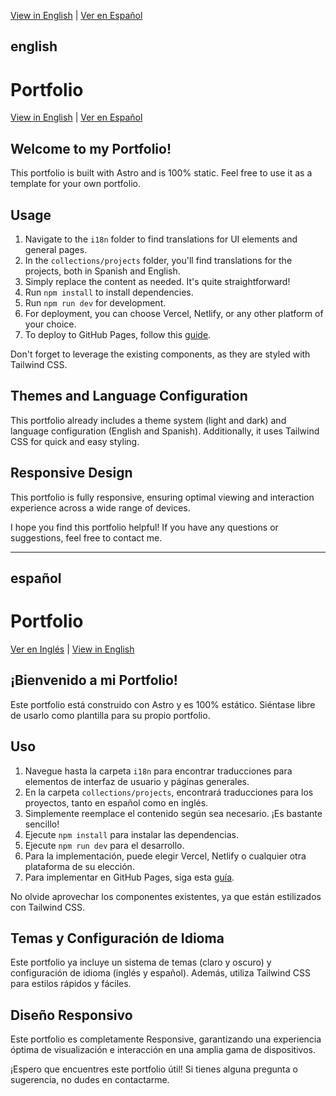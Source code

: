 [View in English](#english) | [Ver en Español](#español)

## english

# Portfolio

[View in English](#english) | [Ver en Español](#español)

## Welcome to my Portfolio!

This portfolio is built with Astro and is 100% static. Feel free to use it as a template for your own portfolio.

## Usage

1. Navigate to the `i18n` folder to find translations for UI elements and general pages.
2. In the `collections/projects` folder, you'll find translations for the projects, both in Spanish and English.
3. Simply replace the content as needed. It's quite straightforward!
4. Run `npm install` to install dependencies.
5. Run `npm run dev` for development.
6. For deployment, you can choose Vercel, Netlify, or any other platform of your choice.
7. To deploy to GitHub Pages, follow this [guide](https://docs.astro.build/en/guides/deploy/github/).

Don't forget to leverage the existing components, as they are styled with Tailwind CSS.

## Themes and Language Configuration

This portfolio already includes a theme system (light and dark) and language configuration (English and Spanish). Additionally, it uses Tailwind CSS for quick and easy styling.

## Responsive Design

This portfolio is fully responsive, ensuring optimal viewing and interaction experience across a wide range of devices.

I hope you find this portfolio helpful! If you have any questions or suggestions, feel free to contact me.

<hr/>

## español

# Portfolio

[Ver en Inglés](#english) | [View in English](#english)

## ¡Bienvenido a mi Portfolio!

Este portfolio está construido con Astro y es 100% estático. Siéntase libre de usarlo como plantilla para su propio portfolio.

## Uso

1. Navegue hasta la carpeta `i18n` para encontrar traducciones para elementos de interfaz de usuario y páginas generales.
2. En la carpeta `collections/projects`, encontrará traducciones para los proyectos, tanto en español como en inglés.
3. Simplemente reemplace el contenido según sea necesario. ¡Es bastante sencillo!
4. Ejecute `npm install` para instalar las dependencias.
5. Ejecute `npm run dev` para el desarrollo.
6. Para la implementación, puede elegir Vercel, Netlify o cualquier otra plataforma de su elección.
7. Para implementar en GitHub Pages, siga esta [guía](https://docs.astro.build/en/guides/deploy/github/).

No olvide aprovechar los componentes existentes, ya que están estilizados con Tailwind CSS.

## Temas y Configuración de Idioma

Este portfolio ya incluye un sistema de temas (claro y oscuro) y configuración de idioma (inglés y español). Además, utiliza Tailwind CSS para estilos rápidos y fáciles.

## Diseño Responsivo

Este portfolio es completamente Responsive, garantizando una experiencia óptima de visualización e interacción en una amplia gama de dispositivos.

¡Espero que encuentres este portfolio útil! Si tienes alguna pregunta o sugerencia, no dudes en contactarme.
